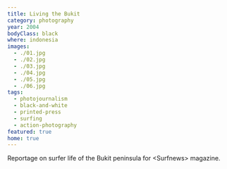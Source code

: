 ```yaml
---
title: Living the Bukit
category: photography
year: 2004
bodyClass: black
where: indonesia
images:
  - ./01.jpg
  - ./02.jpg
  - ./03.jpg
  - ./04.jpg
  - ./05.jpg
  - ./06.jpg
tags:
  - photojournalism
  - black-and-white
  - printed-press
  - surfing
  - action-photography
featured: true
home: true
---
```


Reportage on surfer life of the Bukit peninsula for &lt;Surfnews&gt; magazine.
